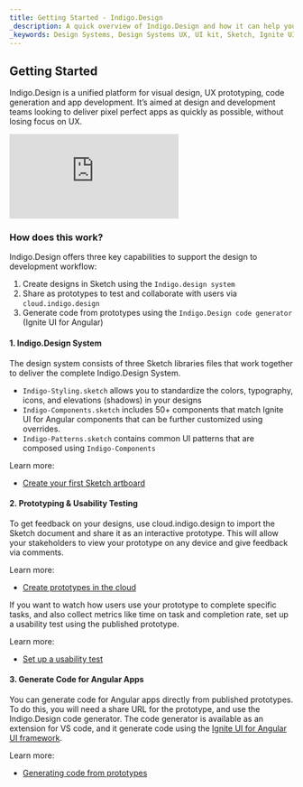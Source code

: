 ```yaml
---
title: Getting Started - Indigo.Design
_description: A quick overview of Indigo.Design and how it can help you to go from design to code seamlessly. 
_keywords: Design Systems, Design Systems UX, UI kit, Sketch, Ignite UI for Angular, Sketch to Angular, Sketch to Angular, Angular, Angular Design System, Export code from Sketch, Design Kits for Angular, Sketch HTML, Sketch to HTML, Sketch UI kits, prototypes, user-videos, code-generation
---
```

## Getting Started
Indigo.Design is a unified platform for visual design, UX prototyping, code generation and app development. It’s aimed at design and development teams looking to deliver pixel perfect apps as quickly as possible, without losing focus on UX.

![How-this-works](https://filetransfer.infragistics.com/public.php?service=files&t=c2bbaf855d625f3a13c6bcec55c5eefd&download)

### How does this work?
Indigo.Design offers three key capabilities to support the design to development workflow:

1. Create designs in Sketch using the `Indigo.design system`
2. Share as prototypes to test and collaborate with users via `cloud.indigo.design`
3. Generate code from prototypes using the `Indigo.Design code generator` (Ignite UI for Angular)

#### 1. Indigo.Design System
The design system consists of three Sketch libraries files that work together to deliver the complete Indigo.Design System. 

* `Indigo-Styling.sketch` allows you to standardize the colors, typography, icons, and elevations (shadows) in your designs
* `Indigo-Components.sketch` includes 50+ components that match Ignite UI for Angular components that can be further customized using overrides.
* `Indigo-Patterns.sketch` contains common UI patterns that are composed using `Indigo-Components`

Learn more: 

* [Create your first Sketch artboard](../creating-an-artboard.md)

#### 2. Prototyping & Usability Testing
To get feedback on your designs, use cloud.indigo.design to import the Sketch document and share it as an interactive prototype. This will allow your stakeholders to view your prototype on any device and give feedback via comments.

Learn more: 

* [Create prototypes in the cloud](../prototyping/creating-a-prototype.md)

If you want to watch how users use your prototype to complete specific tasks, and also collect metrics like time on task and completion rate, set up a usability test using the published prototype.

Learn more: 

* [Set up a usability test](../prototyping/setting-up-a-usability-study.md)

#### 3. Generate Code for Angular Apps
You can generate code for Angular apps directly from published prototypes. To do this, you will need a share URL for the prototype, and use the Indigo.Design code generator. The code generator is available as an extension for VS code, and it generate code using the [Ignite UI for Angular UI framework](link).

Learn more: 

* [Generating code from prototypes](../codegen/vscode-plugin.md)

